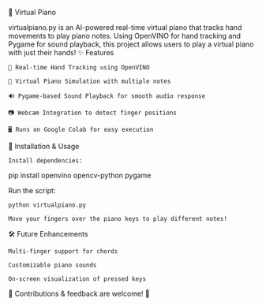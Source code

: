 🎹 Virtual Piano

virtualpiano.py is an AI-powered real-time virtual piano that tracks hand movements to play piano notes. Using OpenVINO for hand tracking and Pygame for sound playback, this project allows users to play a virtual piano with just their hands!
✨ Features

    🎵 Real-time Hand Tracking using OpenVINO

    🎹 Virtual Piano Simulation with multiple notes

    🔊 Pygame-based Sound Playback for smooth audio response

    📷 Webcam Integration to detect finger positions

    🖥️ Runs on Google Colab for easy execution

🚀 Installation & Usage

    Install dependencies:

pip install openvino opencv-python pygame

Run the script:

    python virtualpiano.py

    Move your fingers over the piano keys to play different notes!

🛠️ Future Enhancements

    Multi-finger support for chords

    Customizable piano sounds

    On-screen visualization of pressed keys

🔗 Contributions & feedback are welcome! 🚀
